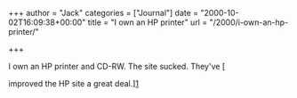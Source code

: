 +++
author = "Jack"
categories = ["Journal"]
date = "2000-10-02T16:09:38+00:00"
title = "I own an HP printer"
url = "/2000/i-own-an-hp-printer/"

+++

I own an HP printer and CD-RW. The site sucked. They've [
  

  
improved the HP site a great deal.][1]

 [1]: http://www.hp.com/country/us/eng/prodserv.htm